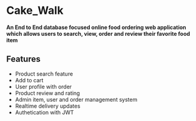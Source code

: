 # Cake_Walk

**An End to End database focused online food ordering web application which allows users to search, view, order and review their favorite food item**

## Features

  - Product search feature
  - Add to cart
  - User profile with order
  - Product review and rating
  - Admin item, user and order management system
  - Realtime delivery updates
  - Authetication with JWT
